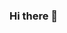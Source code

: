 ### Hi there 👋

<!--
**hguy23/hguy23** is a ✨ _special_ ✨ repository because its `README.md` (this file) appears on your GitHub profile.

Here are some ideas to get you started:

- 🔭 I’m currently working on C# & JavaScript project
- 🌱 I’m currently learning JavaScript
- 👯 I’m looking to collaborate on anything
- 😄 Pronouns: He/Him
-->
